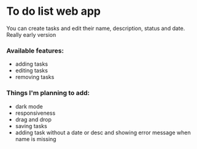 # To do list web app 
You can create tasks and edit their name, description, status and date.
Really early version

### Available features:
- adding tasks
- editing tasks
- removing tasks
### Things I'm planning to add:
- dark mode
- responsiveness
- drag and drop
- saving tasks
- adding task without a date or desc and showing error message when name is missing